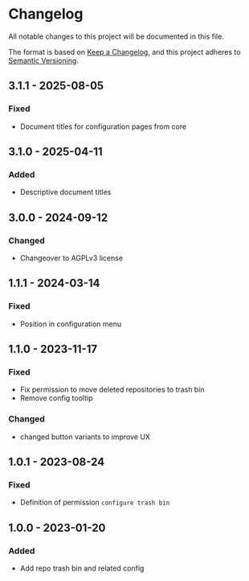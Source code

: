 # Changelog
All notable changes to this project will be documented in this file.

The format is based on [Keep a Changelog](https://keepachangelog.com/en/1.0.0/),
and this project adheres to [Semantic Versioning](https://semver.org/spec/v2.0.0.html).

## 3.1.1 - 2025-08-05
### Fixed
- Document titles for configuration pages from core

## 3.1.0 - 2025-04-11
### Added
- Descriptive document titles

## 3.0.0 - 2024-09-12
### Changed
- Changeover to AGPLv3 license

## 1.1.1 - 2024-03-14
### Fixed
- Position in configuration menu

## 1.1.0 - 2023-11-17
### Fixed
- Fix permission to move deleted repositories to trash bin
- Remove config tooltip

### Changed
- changed button variants to improve UX

## 1.0.1 - 2023-08-24
### Fixed
- Definition of permission `configure trash bin`

## 1.0.0 - 2023-01-20
### Added
- Add repo trash bin and related config

